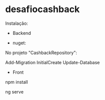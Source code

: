 # desafiocashback

Instalação:

- Backend

- nuget:

No projeto "CashbackRepository":

Add-Migration InitialCreate
Update-Database

- Front

npm install

ng serve
